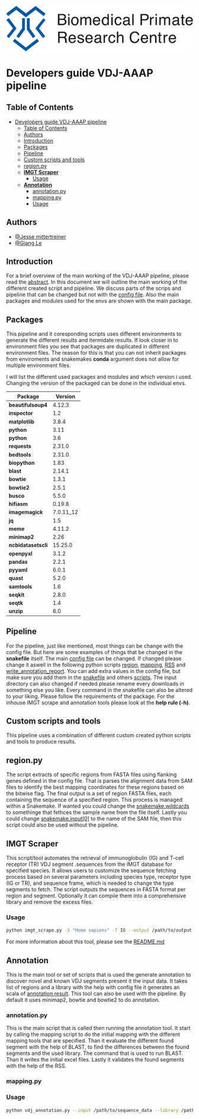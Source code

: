 ![Logo](../images/BPRC_logo.png)
# Developers guide VDJ-AAAP pipeline

## Table of Contents
- [Developers guide VDJ-AAAP pipeline](#developers-guide-vdj-aaap-pipeline)
  - [Table of Contents](#table-of-contents)
  - [Authors](#authors)
  - [Introduction](#introduction)
  - [Packages](#packages)
  - [Pipeline](#pipeline)
  - [Custom scripts and tools](#custom-scripts-and-tools)
  - [region.py](#regionpy)
  - [**IMGT Scraper**](#imgt-scraper)
    - [Usage](#usage)
  - [**Annotation**](#annotation)
    - [annotation.py](#annotationpy)
    - [mapping.py](#mappingpy)
    - [Usage](#usage-1)

## Authors

- [@Jesse mittertreiner](https://github.com/AntiCakejesCult)
- [@Giang Le](https://github.com/GiangLeN)

## Introduction

For a brief overview of the main working of the VDJ-AAAP pipeline, please read the [abstract](../README.md#abstract). In this document we will outline the main working of the different created script and pipeline. We discuss parts of the scrips and pipeline that can be changed but not with the [config file](../README.md#configuration-settings). Also the main packages and modules used for the envs are shown with the main package.

## Packages

This pipeline and it coresponding scripts uses different environments to generate the different results and itermidate results. If look closer in to environment files you see that packages are duplicated in different environment files. The reason for this is that you can not inherit packages from enviroments and snakemakes **conda** argument does not allow for multiple environment files.

I will list the different used packages and modules and which version i used. Changing the version of the packaged can be done in the individual envs.

| Package             | Version   |
| ------------------- | --------- |
| **beautifulsoup4**  | 4.12.3    |
| **inspector**       | 1.2       |
| **matplotlib**      | 3.8.4     |
| **python**          | 3.11      |
| **python**          | 3.6       |
| **requests**        | 2.31.0    |
| **bedtools**        | 2.31.0    |
| **biopython**       | 1.83      |
| **blast**           | 2.14.1    |
| **bowtie**          | 1.3.1     |
| **bowtie2**         | 2.5.1     |
| **busco**           | 5.5.0     |
| **hifiasm**         | 0.19.8    |
| **imagemagick**     | 7.0.11_12 |
| **jq**              | 1.5       |
| **meme**            | 4.11.2    |
| **minimap2**        | 2.26      |
| **ncbidatasetscli** | 15.25.0   |
| **openpyxl**        | 3.1.2     |
| **pandas**          | 2.2.1     |
| **pyyaml**          | 6.0.1     |
| **quast**           | 5.2.0     |
| **samtools**        | 1.6       |
| **seqkit**          | 2.8.0     |
| **seqtk**           | 1.4       |
| **unzip**           | 6.0       |

## Pipeline
For the pipeline, just like mentioned, most things can be change with the config file. But here are some examples of things that be changed in the **snakefile** itself. The main [config file](../Snakefile4#L6) can be changed. If changed please change it aswell in the following python scripts [region](../scripts/region.py), [mapping](../scripts/mapping.py), [RSS](../scripts/RSS.py) and [write_annotation_report](../scripts/write_annotation_report.py). You can add extra values in the config file, but make sure you add them in the [snakefile](../Snakefile4#L31) and others [scripts](../scripts/RSS.py#L125). The input directory can also changed if needed please rename every downloads in something else you like. Every command in the snakefile can also be altered to your liking. Please follow the requirements of the package. For the inhouse IMGT scrape and annotation tools please look at the **help rule (-h)**.

## Custom scripts and tools
This pipeline uses a combination of different custom created python scripts and tools to produce results.

## region.py
The script extracts of specific regions from FASTA files using flanking genes defined in the config file. That is parses the alignment data from SAM files to identify the best mapping coordinates for these regions based on the bitwise flag. The final output is a set of region FASTA files, each containing the sequence of a specified region. This process is managed within a Snakemake. If wanted you could change the [snakemake.wildcards](../scripts/region.py#L165) to somethinge that fethces the sample name from the file itself. Lastly you could change [snakemake.input[0]](../scripts/region.py#L191) to the name of the SAM file, then this script could also be used without the pipeline.

## **IMGT Scraper**
This script/tool automates the retrieval of immunoglobulin (IG) and T-cell receptor (TR) VDJ segment .sequences from the IMGT database for specified species. It allows users to customize the sequence fetching process based on several parameters including species type, receptor type (IG or TR), and sequence frame, which is needed to change the type segments to fetch. The script outputs the sequences in FASTA format per region and segment. Optionally it can compile them into a comprehensive library and remove the excess files.

### Usage

```bash 
python imgt_scrape.py -S "Homo sapiens" -T IG --output /path/to/output --create-library --cleanup
```
For more information about this tool, please see the [README.md](https://github.com/BPRC-CGR/IMGT_scrape/tree/development)

## **Annotation**
This is the main tool or set of scripts that is used the generate annotation to discover novel and known VDJ segments present it the input data. It takes list of regions and a library with the help with config file it generates an scala of [annotation result](../README.md#annotation). This tool can also be used with the pipeline. By default it uses minimap2, bowtie and bowtie2 to do annotation.  

### annotation.py
This is the main script that is called then running the annotation tool. It start by calling the mapping script to do the initial mapping with the different mapping tools that are specified. Than it evaluate the different found segment with the help of BLAST, to find the differences between the found segments and the used library. The command that is used to run BLAST. Than it writes the initial excel files. Lastly it validates the found segments with the help of the RSS. 

### mapping.py

### Usage 
```bash 
python vdj_annotation.py --input /path/to/sequence_data --library /path/to/reference_library.fasta --output /path/to/output_directory
```
